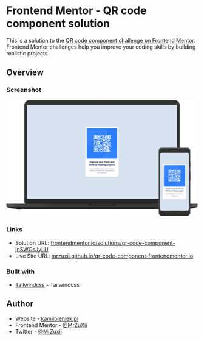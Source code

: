 # Frontend Mentor - QR code component solution

This is a solution to the [QR code component challenge on Frontend Mentor](https://www.frontendmentor.io/challenges/qr-code-component-iux_sIO_H). Frontend Mentor challenges help you improve your coding skills by building realistic projects.

## Overview

### Screenshot

![screenshot](/images/screenshot.png)

### Links

- Solution URL: [frontendmentor.io/solutions/qr-code-component-jnSWOsJyLU](https://www.frontendmentor.io/solutions/qr-code-component-jnSWOsJyLU)
- Live Site URL: [mrzuxii.github.io/qr-code-component-frontendmentor.io](https://mrzuxii.github.io/qr-code-component-frontendmentor.io)

### Built with

- [Tailwindcss](https://tailwindcss.com/) - Tailwindcss

## Author

- Website - [kamilbieniek.pl](https://www.kamilbieniek.pl/)
- Frontend Mentor - [@MrZuXii](https://www.frontendmentor.io/profile/MrZuXii)
- Twitter - [@MrZuxii](https://twitter.com/MrZuxii)
